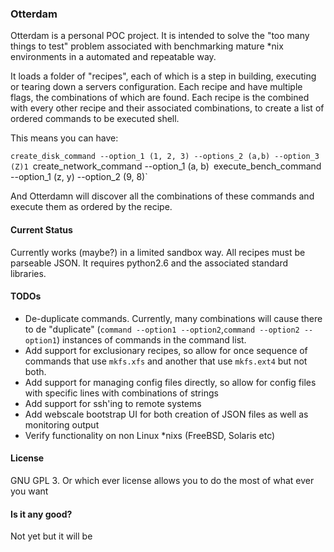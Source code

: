 ### Otterdam

Otterdam is a personal POC project. It is intended to solve the "too many things to test" problem associated with benchmarking mature *nix environments in a automated and repeatable way.

It loads a folder of "recipes", each of which is a step in building, executing or tearing down a servers configuration. Each recipe and have multiple flags, the combinations of which are found. Each recipe is the combined with every other recipe and their associated combinations, to create a list of ordered commands to be executed shell.

This means you can have:

`create_disk_command --option_1 (1, 2, 3) --options_2 (a,b) --option_3 (Z)1
`create_network_command --option_1 (a, b)`
`execute_bench_command --option_1 (z, y) --option_2 (9, 8)`

And Otterdamn will discover all the combinations of these commands and execute them as ordered by the recipe.

#### Current Status
Currently works (maybe?) in a limited sandbox way. All recipes must be parseable JSON. It requires python2.6 and the associated standard libraries.


#### TODOs
* De-duplicate commands. Currently, many combinations will cause there to de "duplicate" (`command --option1 --option2`,`command --option2 --option1`) instances of commands in the command list.
* Add support for exclusionary recipes, so allow for once sequence of commands that use `mkfs.xfs` and another that use `mkfs.ext4` but not both.
* Add support for managing config files directly, so allow for config files with specific lines with combinations of strings
* Add support for ssh'ing to remote systems
* Add webscale bootstrap UI for both creation of JSON files as well as monitoring output
* Verify functionality on non Linux *nixs (FreeBSD, Solaris etc)


#### License
GNU GPL 3. Or which ever license allows you to do the most of what ever you want

#### Is it any good?
Not yet but it will be
